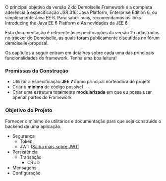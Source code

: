 O principal objetivo da versão 2 do Demoiselle Framework é a completa aderência à especificação JSR 316: Java Platform, Enterprise Edition 6, ou simplesmente Java EE 6. Para saber mais, recomendamos os links Introducing the Java EE 6 Platform e As novidades da JEE 6.

Esta documentação é referente às especificações da versão 2 cadastradas no tracker do Demoiselle, as quais foram publicamente discutidas no fórum demoiselle-proposal.

Os capítulos a seguir entram em detalhes sobre cada uma das principais funcionalidades do framework. Tenha uma boa leitura!

### Premissas da Construção

* Utilizar a especificação **JEE 7** como principal norteadora do projeto
* Criar o **minimo** de código possível
* Criar uma estrutura totalmente **modularizada** em que eu possa usar apenar partes do Framework

### Objetivo do Projeto

Fornecer o mínimo de utilitários e documentação para que seja construído o backend de uma aplicação.

* Segurança
    * Token
    * JWT ([Saiba mais sobre JWT](http://jwt.io))
* Persistência
    * Transação
        * CRUD
* Mensagens
* Configuração
         